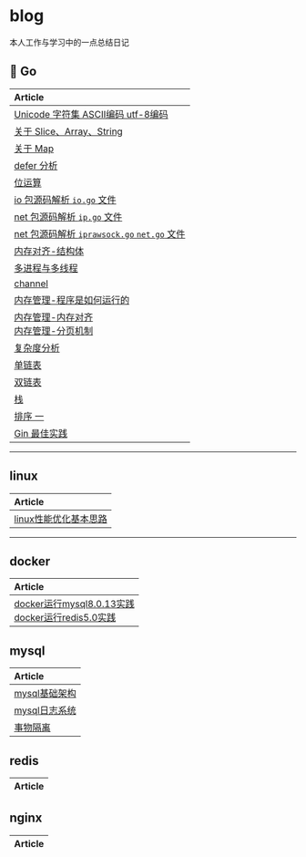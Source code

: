 # blog
本人工作与学习中的一点总结日记

## 🐳 Go

| Article |
|:-------|
|[Unicode 字符集 ASCII编码 utf-8编码](https://github.com/w1991668899/blog/blob/master/go/unicode.md)|
|[关于 Slice、Array、String](https://github.com/w1991668899/blog/blob/master/go/%E5%88%87%E7%89%87%E4%B8%8E%E6%95%B0%E7%BB%84.md)|
|[关于 Map](https://github.com/w1991668899/blog/blob/master/go/map.md)|
|[defer 分析](https://github.com/w1991668899/blog/blob/master/go/defer.md)|
|[位运算](https://github.com/w1991668899/blog/blob/master/go/%E4%BD%8D%E8%BF%90%E7%AE%97.md)|
|[io 包源码解析 `io.go` 文件](https://github.com/w1991668899/blog/blob/master/go/io/io.md)|
|[net 包源码解析 `ip.go` 文件](https://github.com/w1991668899/blog/blob/master/go/net/net_ip.md)|
|[net 包源码解析 `iprawsock.go` `net.go` 文件](https://github.com/w1991668899/blog/blob/master/go/net/net_iprawsock.md)|
|[内存对齐-结构体](https://www.jianshu.com/p/a0c5315400a7)|
|[多进程与多线程](https://github.com/w1991668899/blog/blob/master/go/concurrent/%E5%A4%9A%E8%BF%9B%E7%A8%8B%E4%B8%8E%E5%A4%9A%E7%BA%BF%E7%A8%8B.md)|
|[channel](https://github.com/w1991668899/blog/blob/master/go/concurrent/channel.md)|
|[内存管理-程序是如何运行的](https://www.jianshu.com/p/f42ad2f9af73)|
|[内存管理-内存对齐](https://www.jianshu.com/p/be89357ab475)<br>[内存管理-分页机制](https://www.jianshu.com/p/f9e362e64ef9)|
|[复杂度分析](https://www.jianshu.com/p/444c65ebb416)|
|[单链表](https://github.com/w1991668899/blog/blob/master/go/structures_algorithms/single_link.md)|
|[双链表](https://github.com/w1991668899/blog/blob/master/go/structures_algorithms/double_link.md)|
|[栈](https://github.com/w1991668899/blog/blob/master/go/structures_algorithms/stack.md)|
|[排序 一](https://github.com/w1991668899/blog/blob/master/go/structures_algorithms/%E6%8E%92%E5%BA%8F%20%E4%B8%80.md)|
|[Gin 最佳实践](https://github.com/w1991668899/gin_example/blob/master/README.md)|

--------------------------------------------------
## linux
| Article |
|:-------|
|[linux性能优化基本思路](https://github.com/w1991668899/blog/blob/master/linux/linux%E6%80%A7%E8%83%BD%E4%BC%98%E5%8C%96%E5%9F%BA%E6%9C%AC%E6%80%9D%E8%B7%AF.md)|

---------------------------------------------------
## docker
| Article |
|:-------|
|[docker运行mysql8.0.13实践](https://www.jianshu.com/p/49f7e46cf4c6)<br>[docker运行redis5.0实践](https://www.jianshu.com/p/cb3f94b263da)

## mysql
| Article |
|:------|
|[mysql基础架构](https://github.com/w1991668899/blog/blob/master/mysql/mysql%E5%9F%BA%E7%A1%80%E6%9E%B6%E6%9E%84.md)|
|[mysql日志系统](https://github.com/w1991668899/blog/blob/master/mysql/mysql%E6%97%A5%E5%BF%97%E7%B3%BB%E7%BB%9F.md)|
|[事物隔离](https://github.com/w1991668899/blog/blob/master/mysql/%E4%BA%8B%E7%89%A9%E9%9A%94%E7%A6%BB.md)|

## redis
| Article |
|:-------|

## nginx
| Article |
|:-------|






